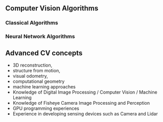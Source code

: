 ## Computer Vision Algorithms 
### Classical Algorithms

### Neural Network Algorithms

## Advanced CV concepts 
- 3D reconstruction, 
- structure from motion, 
- visual odometry, 
- computational geometry 
- machine learning approaches
- Knowledge of Digital Image Processing / Computer Vision / Machine Learning
- Knowledge of Fisheye Camera Image Processing and Perception
- GPU programming experiences
- Experience in developing sensing devices such as Camera and Lidar